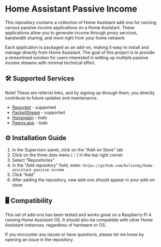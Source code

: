 # Home Assistant Passive Income

This repository contains a collection of Home Assistant add-ons
for running various passive income applications on a Home Assistant.
These applications allow you to generate income through proxy services,
bandwidth sharing, and more right from your home network.

Each application is packaged as an add-on,
making it easy to install and manage directly from Home Assistant.
The goal of this project is to provide a streamlined solution for users interested
in setting up multiple passive income streams with minimal technical effort.

## 🛠 Supported Services

Note! These are referral links, and by signing up through them,
you directly contribute to future updates and maintenance.

- [Repocket](https://link.repocket.com/TLMq) - supported
- [PacketStream](https://packetstream.io/?psr=6eJ7) - supported
- [Honeygain](https://r.honeygain.me/BULINCBB47) - todo
- [Pawns.app](https://pawns.app/?r=7359984) - todo

## ⚙️ Installation Guide

1. In the Supervisor panel, click on the "Add-on Store" tab
2. Click on the three dots menu (⋮) in the top right corner
3. Select "Repositories"
4. In the "Add repository" field, enter: `https://github.com/bvlinsky/home-assistant-passive-income`
5. Click "Add"
6. After adding the repository, new add-ons should appear in your add-on store

## 🖥️ Compatibility

This set of add-ons has been tested and works great on a Raspberry Pi 4 running Home Assistant OS.
It should also be compatible with other Home Assistant instances, regardless of hardware or OS.

If you encounter any issues or have questions, please let me know by opening an issue in the repository.
